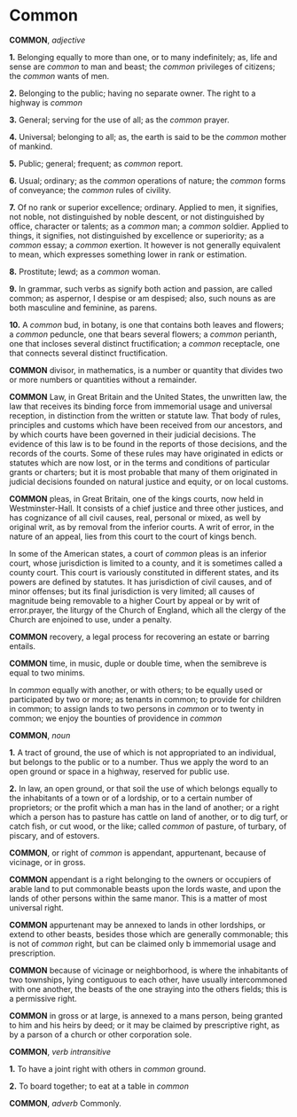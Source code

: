 # Common

**COMMON**, _adjective_

**1.** Belonging equally to more than one, or to many indefinitely; as, life and sense are _common_ to man and beast; the _common_ privileges of citizens; the _common_ wants of men.

**2.** Belonging to the public; having no separate owner. The right to a highway is _common_

**3.** General; serving for the use of all; as the _common_ prayer.

**4.** Universal; belonging to all; as, the earth is said to be the _common_ mother of mankind.

**5.** Public; general; frequent; as _common_ report.

**6.** Usual; ordinary; as the _common_ operations of nature; the _common_ forms of conveyance; the _common_ rules of civility.

**7.** Of no rank or superior excellence; ordinary. Applied to men, it signifies, not noble, not distinguished by noble descent, or not distinguished by office, character or talents; as a _common_ man; a _common_ soldier. Applied to things, it signifies, not distinguished by excellence or superiority; as a _common_ essay; a _common_ exertion. It however is not generally equivalent to mean, which expresses something lower in rank or estimation.

**8.** Prostitute; lewd; as a _common_ woman.

**9.** In grammar, such verbs as signify both action and passion, are called common; as aspernor, I despise or am despised; also, such nouns as are both masculine and feminine, as parens.

**10.** A _common_ bud, in botany, is one that contains both leaves and flowers; a _common_ peduncle, one that bears several flowers; a _common_ perianth, one that incloses several distinct fructification; a _common_ receptacle, one that connects several distinct fructification.

**COMMON** divisor, in mathematics, is a number or quantity that divides two or more numbers or quantities without a remainder.

**COMMON** Law, in Great Britain and the United States, the unwritten law, the law that receives its binding force from immemorial usage and universal reception, in distinction from the written or statute law. That body of rules, principles and customs which have been received from our ancestors, and by which courts have been governed in their judicial decisions. The evidence of this law is to be found in the reports of those decisions, and the records of the courts. Some of these rules may have originated in edicts or statutes which are now lost, or in the terms and conditions of particular grants or charters; but it is most probable that many of them originated in judicial decisions founded on natural justice and equity, or on local customs.

**COMMON** pleas, in Great Britain, one of the kings courts, now held in Westminster-Hall. It consists of a chief justice and three other justices, and has cognizance of all civil causes, real, personal or mixed, as well by original writ, as by removal from the inferior courts. A writ of error, in the nature of an appeal, lies from this court to the court of kings bench.

In some of the American states, a court of _common_ pleas is an inferior court, whose jurisdiction is limited to a county, and it is sometimes called a county court. This court is variously constituted in different states, and its powers are defined by statutes. It has jurisdiction of civil causes, and of minor offenses; but its final jurisdiction is very limited; all causes of magnitude being removable to a higher Court by appeal or by writ of error.prayer, the liturgy of the Church of England, which all the clergy of the Church are enjoined to use, under a penalty.

**COMMON** recovery, a legal process for recovering an estate or barring entails.

**COMMON** time, in music, duple or double time, when the semibreve is equal to two minims.

In _common_ equally with another, or with others; to be equally used or participated by two or more; as tenants in common; to provide for children in common; to assign lands to two persons in _common_ or to twenty in common; we enjoy the bounties of providence in _common_

**COMMON**, _noun_

**1.** A tract of ground, the use of which is not appropriated to an individual, but belongs to the public or to a number. Thus we apply the word to an open ground or space in a highway, reserved for public use.

**2.** In law, an open ground, or that soil the use of which belongs equally to the inhabitants of a town or of a lordship, or to a certain number of proprietors; or the profit which a man has in the land of another; or a right which a person has to pasture has cattle on land of another, or to dig turf, or catch fish, or cut wood, or the like; called _common_ of pasture, of turbary, of piscary, and of estovers.

**COMMON**, or right of _common_ is appendant, appurtenant, because of vicinage, or in gross.

**COMMON** appendant is a right belonging to the owners or occupiers of arable land to put commonable beasts upon the lords waste, and upon the lands of other persons within the same manor. This is a matter of most universal right.

**COMMON** appurtenant may be annexed to lands in other lordships, or extend to other beasts, besides those which are generally commonable; this is not of _common_ right, but can be claimed only b immemorial usage and prescription.

**COMMON** because of vicinage or neighborhood, is where the inhabitants of two townships, lying contiguous to each other, have usually intercommoned with one another, the beasts of the one straying into the others fields; this is a permissive right.

**COMMON** in gross or at large, is annexed to a mans person, being granted to him and his heirs by deed; or it may be claimed by prescriptive right, as by a parson of a church or other corporation sole.

**COMMON**, _verb intransitive_

**1.** To have a joint right with others in _common_ ground.

**2.** To board together; to eat at a table in _common_

**COMMON**, _adverb_ Commonly.